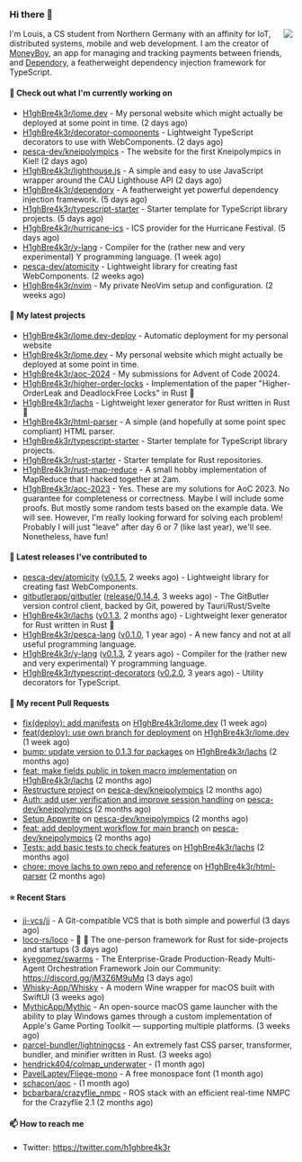 ### Hi there 👋


<img align="right" src="https://github-readme-stats.vercel.app/api?username=h1ghbre4k3r">

I'm Louis, a CS student from Northern Germany with an affinity for IoT, distributed systems, mobile and web development. I am the creator of [MoneyBoy](https://github.com/pesca-dev/moneyboy-app), an app for managing and tracking payments between friends, and [Dependory](https://github.com/H1ghBre4k3r/dependory), a featherweight dependency injection framework for TypeScript.

#### 👷 Check out what I'm currently working on

- [H1ghBre4k3r/lome.dev](https://github.com/H1ghBre4k3r/lome.dev) - My personal website which might actually be deployed at some point in time. (2 days ago)
- [H1ghBre4k3r/decorator-components](https://github.com/H1ghBre4k3r/decorator-components) - Lightweight TypeScript decorators to use with WebComponents. (2 days ago)
- [pesca-dev/kneipolympics](https://github.com/pesca-dev/kneipolympics) - The website for the first Kneipolympics in Kiel! (2 days ago)
- [H1ghBre4k3r/lighthouse.js](https://github.com/H1ghBre4k3r/lighthouse.js) - A simple and easy to use JavaScript wrapper around the CAU Lighthouse API (2 days ago)
- [H1ghBre4k3r/dependory](https://github.com/H1ghBre4k3r/dependory) - A featherweight yet powerful dependency injection framework. (5 days ago)
- [H1ghBre4k3r/typescript-starter](https://github.com/H1ghBre4k3r/typescript-starter) - Starter template for TypeScript library projects. (5 days ago)
- [H1ghBre4k3r/hurricane-ics](https://github.com/H1ghBre4k3r/hurricane-ics) - ICS provider for the Hurricane Festival. (5 days ago)
- [H1ghBre4k3r/y-lang](https://github.com/H1ghBre4k3r/y-lang) - Compiler for the (rather new and very experimental) Y programming language.  (1 week ago)
- [pesca-dev/atomicity](https://github.com/pesca-dev/atomicity) - Lightweight library for creating fast WebComponents. (2 weeks ago)
- [H1ghBre4k3r/nvim](https://github.com/H1ghBre4k3r/nvim) - My private NeoVim setup and configuration. (2 weeks ago)

#### 🌱 My latest projects

- [H1ghBre4k3r/lome.dev-deploy](https://github.com/H1ghBre4k3r/lome.dev-deploy) - Automatic deployment for my personal website
- [H1ghBre4k3r/lome.dev](https://github.com/H1ghBre4k3r/lome.dev) - My personal website which might actually be deployed at some point in time.
- [H1ghBre4k3r/aoc-2024](https://github.com/H1ghBre4k3r/aoc-2024) - My submissions for Advent of Code 20024.
- [H1ghBre4k3r/higher-order-locks](https://github.com/H1ghBre4k3r/higher-order-locks) - Implementation of the paper &#34;Higher-OrderLeak and DeadlockFree Locks&#34; in Rust 🦀
- [H1ghBre4k3r/lachs](https://github.com/H1ghBre4k3r/lachs) - Lightweight lexer generator for Rust written in Rust 🦀
- [H1ghBre4k3r/html-parser](https://github.com/H1ghBre4k3r/html-parser) - A simple (and hopefully at some point spec compliant) HTML parser.
- [H1ghBre4k3r/typescript-starter](https://github.com/H1ghBre4k3r/typescript-starter) - Starter template for TypeScript library projects.
- [H1ghBre4k3r/rust-starter](https://github.com/H1ghBre4k3r/rust-starter) - Starter template for Rust repositories.
- [H1ghBre4k3r/rust-map-reduce](https://github.com/H1ghBre4k3r/rust-map-reduce) - A small hobby implementation of MapReduce that I hacked together at 2am.
- [H1ghBre4k3r/aoc-2023](https://github.com/H1ghBre4k3r/aoc-2023) - Yes. These are my solutions for AoC 2023. No guarantee for completeness or correctness. Maybe I will include some proofs. But mostly some random tests based on the example data. We will see. However, I&#39;m really looking forward for solving each problem! Probably I will just &#34;leave&#34; after day 6 or 7 (like last year), we&#39;ll see. Nonetheless, have fun!

#### 🔭 Latest releases I've contributed to

- [pesca-dev/atomicity](https://github.com/pesca-dev/atomicity) ([v0.1.5](https://github.com/pesca-dev/atomicity/releases/tag/v0.1.5), 2 weeks ago) - Lightweight library for creating fast WebComponents.
- [gitbutlerapp/gitbutler](https://github.com/gitbutlerapp/gitbutler) ([release/0.14.4](https://github.com/gitbutlerapp/gitbutler/releases/tag/release/0.14.4), 3 weeks ago) - The GitButler version control client, backed by Git, powered by Tauri/Rust/Svelte
- [H1ghBre4k3r/lachs](https://github.com/H1ghBre4k3r/lachs) ([v0.1.3](https://github.com/H1ghBre4k3r/lachs/releases/tag/v0.1.3), 2 months ago) - Lightweight lexer generator for Rust written in Rust 🦀
- [H1ghBre4k3r/pesca-lang](https://github.com/H1ghBre4k3r/pesca-lang) ([v0.1.0](https://github.com/H1ghBre4k3r/pesca-lang/releases/tag/v0.1.0), 1 year ago) - A new fancy and not at all useful programming language.
- [H1ghBre4k3r/y-lang](https://github.com/H1ghBre4k3r/y-lang) ([v0.1.3](https://github.com/H1ghBre4k3r/y-lang/releases/tag/v0.1.3), 2 years ago) - Compiler for the (rather new and very experimental) Y programming language. 
- [H1ghBre4k3r/typescript-decorators](https://github.com/H1ghBre4k3r/typescript-decorators) ([v0.2.0](https://github.com/H1ghBre4k3r/typescript-decorators/releases/tag/v0.2.0), 3 years ago) - Utility decorators for TypeScript.

#### 🔨 My recent Pull Requests

- [fix(deploy): add manifests](https://github.com/H1ghBre4k3r/lome.dev/pull/7) on [H1ghBre4k3r/lome.dev](https://github.com/H1ghBre4k3r/lome.dev) (1 week ago)
- [feat(deploy): use own branch for deployment](https://github.com/H1ghBre4k3r/lome.dev/pull/6) on [H1ghBre4k3r/lome.dev](https://github.com/H1ghBre4k3r/lome.dev) (1 week ago)
- [bump: update version to 0.1.3 for packages](https://github.com/H1ghBre4k3r/lachs/pull/5) on [H1ghBre4k3r/lachs](https://github.com/H1ghBre4k3r/lachs) (2 months ago)
- [feat: make fields public in token macro implementation](https://github.com/H1ghBre4k3r/lachs/pull/4) on [H1ghBre4k3r/lachs](https://github.com/H1ghBre4k3r/lachs) (2 months ago)
- [Restructure project](https://github.com/pesca-dev/kneipolympics/pull/6) on [pesca-dev/kneipolympics](https://github.com/pesca-dev/kneipolympics) (2 months ago)
- [Auth: add user verification and improve session handling](https://github.com/pesca-dev/kneipolympics/pull/5) on [pesca-dev/kneipolympics](https://github.com/pesca-dev/kneipolympics) (2 months ago)
- [Setup Appwrite](https://github.com/pesca-dev/kneipolympics/pull/2) on [pesca-dev/kneipolympics](https://github.com/pesca-dev/kneipolympics) (2 months ago)
- [feat: add deployment workflow for main branch](https://github.com/pesca-dev/kneipolympics/pull/1) on [pesca-dev/kneipolympics](https://github.com/pesca-dev/kneipolympics) (2 months ago)
- [Tests: add basic tests to check features](https://github.com/H1ghBre4k3r/lachs/pull/3) on [H1ghBre4k3r/lachs](https://github.com/H1ghBre4k3r/lachs) (2 months ago)
- [chore: move lachs to own repo and reference](https://github.com/H1ghBre4k3r/html-parser/pull/5) on [H1ghBre4k3r/html-parser](https://github.com/H1ghBre4k3r/html-parser) (2 months ago)

#### ⭐ Recent Stars

- [jj-vcs/jj](https://github.com/jj-vcs/jj) - A Git-compatible VCS that is both simple and powerful (3 days ago)
- [loco-rs/loco](https://github.com/loco-rs/loco) - 🚂 🦀 The one-person framework for Rust for side-projects and startups (3 days ago)
- [kyegomez/swarms](https://github.com/kyegomez/swarms) - The Enterprise-Grade Production-Ready Multi-Agent Orchestration Framework Join our Community: https://discord.gg/jM3Z6M9uMq (3 days ago)
- [Whisky-App/Whisky](https://github.com/Whisky-App/Whisky) - A modern Wine wrapper for macOS built with SwiftUI (3 weeks ago)
- [MythicApp/Mythic](https://github.com/MythicApp/Mythic) - An open-source macOS game launcher with the ability to play Windows games through a custom implementation of Apple&#39;s Game Porting Toolkit — supporting multiple platforms. (3 weeks ago)
- [parcel-bundler/lightningcss](https://github.com/parcel-bundler/lightningcss) - An extremely fast CSS parser, transformer, bundler, and minifier written in Rust. (3 weeks ago)
- [hendrick404/colmap_underwater](https://github.com/hendrick404/colmap_underwater) -  (1 month ago)
- [PavelLaptev/Fliege-mono](https://github.com/PavelLaptev/Fliege-mono) - A free monospace font (1 month ago)
- [schacon/aoc](https://github.com/schacon/aoc) -  (1 month ago)
- [bcbarbara/crazyflie_nmpc](https://github.com/bcbarbara/crazyflie_nmpc) - ROS stack with an efficient real-time NMPC for the Crazyflie 2.1 (2 months ago)

#### 📫 How to reach me

- Twitter: https://twitter.com/h1ghbre4k3r
